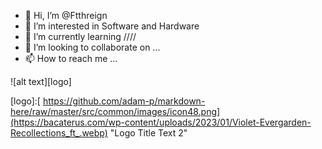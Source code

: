 - 👋 Hi, I’m @Ftthreign
- 👀 I’m interested in Software and Hardware
- 🌱 I’m currently learning ////
- 💞️ I’m looking to collaborate on ...
- 📫 How to reach me ...

![alt text][logo]

[logo]:[ https://github.com/adam-p/markdown-here/raw/master/src/common/images/icon48.png](https://bacaterus.com/wp-content/uploads/2023/01/Violet-Evergarden-Recollections_ft_.webp) "Logo Title Text 2"

<!---
Ftthreign/Ftthreign is a ✨ special ✨ repository because its `README.md` (this file) appears on your GitHub profile.
You can click the Preview link to take a look at your changes.
--->
